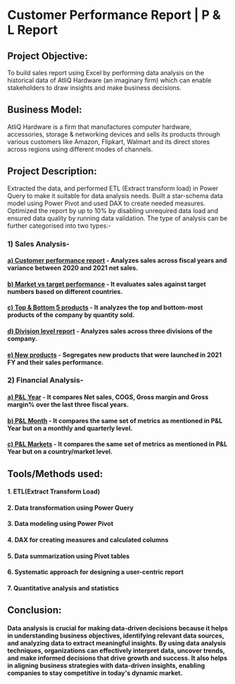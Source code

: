 # Customer Performance Report | P & L Report
## Project Objective:
To build sales report using Excel by performing data analysis on the historical data of AtliQ Hardware (an imaginary firm) which can enable stakeholders to draw insights and make business decisions. 

## Business Model:
AtliQ Hardware is a firm that manufactures computer hardware, accessories, storage & networking devices and sells its products through various customers like Amazon, Flipkart, Walmart and its direct stores across regions using different modes of channels. 

## Project Description:
Extracted the data, and performed ETL (Extract transform load) in Power Query to make it suitable for data analysis needs. Built a star-schema data model using Power Pivot and used DAX to create needed measures. Optimized the report by up to 10% by disabling unrequired data load and ensured data quality by running data validation. The type of analysis can be further categorised into two types:- 


### 1) Sales Analysis- 

#### [a) Customer performance report](https://github.com/akashkr1303/Excel_Sales_Finance_Reports/blob/main/Customer%20Performance%20Report.pdf) - Analyzes sales across fiscal years and variance between 2020 and 2021 net sales.
#### [b) Market vs target performance](https://github.com/akashkr1303/Excel_Sales_Finance_Reports/blob/main/Market%20Performance%20vs%20Target.pdf) - It evaluates sales against target numbers based on different countries.
#### [c) Top & Bottom 5 products](https://github.com/akashkr1303/Excel_Sales_Finance_Reports/blob/main/Top%20%26%20Bottom%205%20Products.pdf) - It analyzes the top and bottom-most products of the company by quantity sold.
#### [d) Division level report](https://github.com/akashkr1303/Excel_Sales_Finance_Reports/blob/main/Division%20Level%20Report.pdf) - Analyzes sales across three divisions of the company.
#### [e) New products](https://github.com/akashkr1303/Excel_Sales_Finance_Reports/blob/main/New%20Products-2021.pdf) - Segregates new products that were launched in 2021 FY and their sales performance.



### 2) Financial Analysis-

#### [a) P&L Year](https://github.com/akashkr1303/Excel_Sales_Finance_Reports/blob/main/P%26L-Year.pdf) - It compares Net sales, COGS, Gross margin and Gross margin%  over the last three fiscal years.
#### [b) P&L Month](https://github.com/akashkr1303/Excel_Sales_Finance_Reports/blob/main/P%26L-Month.pdf) - It compares the same set of metrics as mentioned in P&L Year but on a monthly and quarterly level.
#### [c) P&L Markets](https://github.com/akashkr1303/Excel_Sales_Finance_Reports/blob/main/P%26L-Markets.pdf) -  It compares the same set of metrics as mentioned in P&L Year but on a country/market level.


## Tools/Methods used:

#### 1. ETL(Extract Transform Load)
#### 2. Data transformation using Power Query
#### 3. Data modeling using Power Pivot 
#### 4. DAX for creating measures and calculated columns 
#### 5. Data summarization using Pivot tables 
#### 6. Systematic approach for designing a user-centric report
#### 7. Quantitative analysis and statistics 




## Conclusion:

#### Data analysis is crucial for making data-driven decisions because it helps in understanding business objectives, identifying relevant data sources, and analyzing data to extract meaningful insights. By using data analysis techniques, organizations can effectively interpret data, uncover trends, and make informed decisions that drive growth and success. It also helps in aligning business strategies with data-driven insights, enabling companies to stay competitive in today's dynamic market.
